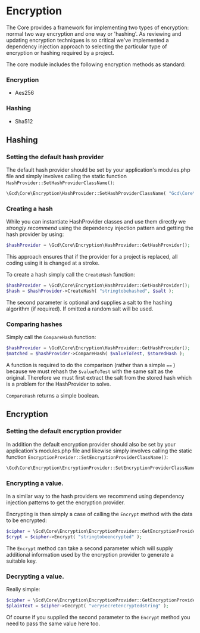 Encryption
===

The Core provides a framework for implementing two types of encryption: normal two way encryption and one way
or 'hashing'. As reviewing and updating encryption techniques is so critical we've implemented a dependency injection
approach to selecting the particular type of encryption or hashing required by a project.

The core module includes the following encryption methods as standard:

### Encryption

* Aes256

### Hashing

* Sha512

## Hashing

### Setting the default hash provider

The default hash provider should be set by your application's modules.php file and simply involves calling the static
function `HashProvider::SetHashProviderClassName()`:

~~~ php
\Gcd\Core\Encryption\HashProvider::SetHashProviderClassName( "Gcd\Core\Encryption\Sha512HashProvider" );
~~~

### Creating a hash

While you can instantiate HashProvider classes and use them directly we *strongly recommend* using the dependency injection pattern and getting the hash provider by using:

~~~ php
$hashProvider = \Gcd\Core\Encryption\HashProvider::GetHashProvider();
~~~

This approach ensures that if the provider for a project is replaced, all coding using it is changed at a stroke.

To create a hash simply call the `CreateHash` function:

~~~ php
$hashProvider = \Gcd\Core\Encryption\HashProvider::GetHashProvider();
$hash = $hashProvider->CreateHash( "stringtobehashed", $salt );
~~~

The second parameter is optional and supplies a salt to the hashing algorithm (if required). If omitted a random salt will be used.

### Comparing hashes

Simply call the `CompareHash` function:

~~~ php
$hashProvider = \Gcd\Core\Encryption\HashProvider::GetHashProvider();
$matched = $hashProvider->CompareHash( $valueToTest, $storedHash );
~~~

A function is required to do the comparison (rather than a simple `==` ) because we must rehash the `$valueToTest` with the same salt as the original. Therefore we must first extract the salt from the stored hash which is a problem for the HashProvider to solve.

`CompareHash` returns a simple boolean.

## Encryption

### Setting the default encryption provider

In addition the default encryption provider should also be set by your application's modules.php file and likewise
simply involves calling the static function `EncryptionProvider::SetEncryptionProviderClassName()`:

~~~ php
\Gcd\Core\Encryption\EncryptionProvider::SetEncryptionProviderClassName( "Gcd\Core\Encryption\MyAes256EncryptionProvider" );
~~~

### Encrypting a value.

In a similar way to the hash providers we recommend using dependency injection patterns to get the encryption provider.

Encrypting is then simply a case of calling the `Encrypt` method with the data to be encrypted:

~~~ php
$cipher = \Gcd\Core\Encryption\EncryptionProvider::GetEncryptionProvider();
$crypt = $cipher->Encrypt( "stringtobeencrypted" );
~~~

The `Encrypt` method can take a second parameter which will supply additional information used by the encryption provider to generate a suitable key.

### Decrypting a value.

Really simple:

~~~ php
$cipher = \Gcd\Core\Encryption\EncryptionProvider::GetEncryptionProvider();
$plainText = $cipher->Decrypt( "verysecretencryptedstring" );
~~~

Of course if you supplied the second parameter to the `Encrypt` method you need to pass the same value here too.